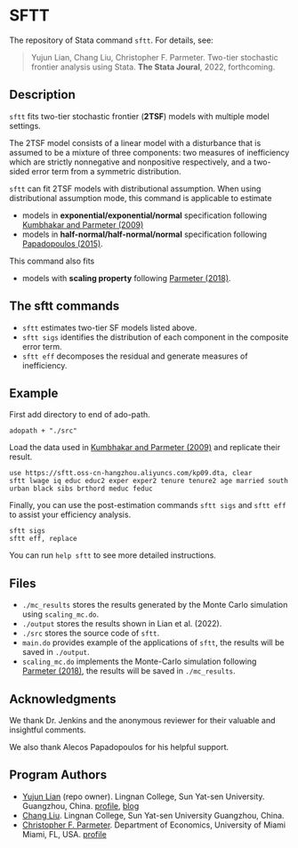 # SFTT

The repository of Stata command `sftt`. For details, see:

> Yujun Lian, Chang Liu, Christopher F. Parmeter. Two-tier stochastic frontier analysis using Stata. **The Stata Joural**, 2022, forthcoming.


## Description
`sftt` fits two-tier stochastic frontier (**2TSF**) models with multiple model settings. 

The 2TSF model consists of a linear model with a disturbance that is assumed to be a mixture of three components: 
two measures of inefficiency which are strictly nonnegative and nonpositive respectively,
and a two-sided error term from a symmetric distribution.

`sftt` can fit 2TSF models with distributional assumption.
When using distributional assumption mode, 
this command is applicable to estimate 
- models in **exponential/exponential/normal** specification
following [Kumbhakar and Parmeter (2009)](https://doi.org/10.1007/s11123-008-0117-3) 
- models in **half-normal/half-normal/normal** specification following
[Papadopoulos (2015)](https://doi.org/10.1007/s11123-014-0389-8).

This command also fits 
- models with **scaling property** following
[Parmeter (2018)](https://doi.org/10.1007/s11123-017-0520-8).

## The sftt commands 
- `sftt` estimates two-tier SF models listed above.
- `sftt sigs` identifies the distribution of each component in the composite error term.
- `sftt eff` decomposes the residual and generate measures of inefficiency.


## Example
 First add directory to end of ado-path.
 ```
 adopath + "./src"
 ```

Load the data used in [Kumbhakar and Parmeter (2009)](https://doi.org/10.1007/s11123-008-0117-3) and replicate their result.

```
use https://sftt.oss-cn-hangzhou.aliyuncs.com/kp09.dta, clear
sftt lwage iq educ educ2 exper exper2 tenure tenure2 age married south urban black sibs brthord meduc feduc
```

Finally, you can use the post-estimation commands `sftt sigs` and `sftt eff` to assist your efficiency analysis.

```
sftt sigs
sftt eff, replace
```

You can run `help sftt` to see more detailed instructions.

## Files
- `./mc_results` stores the results generated by the Monte Carlo simulation using `scaling_mc.do`.
- `./output` stores the results shown in Lian et al. (2022).
- `./src` stores the source code of `sftt`.
- `main.do` provides example of the applications of `sftt`, the results will be saved in `./output`.
- `scaling_mc.do` implements the Monte-Carlo simulation following [Parmeter (2018)](https://doi.org/10.1007/s11123-017-0520-8), the results will be saved in `./mc_results`.


## Acknowledgments
We thank Dr. Jenkins and the anonymous reviewer for their valuable and insightful comments.

We also thank Alecos Papadopoulos for his helpful support.


## Program Authors
- [Yujun Lian](mailto:arlionn@163.com) (repo owner).
Lingnan College, Sun Yat-sen University.
Guangzhou, China. 
[profile](https://lingnan.sysu.edu.cn/en/faculty/LianYujun),
[blog](https://www.lianxh.cn) 
- [Chang Liu](mailto:liuch288@mail2.sysu.edu.cn).
Lingnan College, Sun Yat-sen University
Guangzhou, China.
- [Christopher F. Parmeter](mailto:cparmeter@bus.miami.edu).
Department of Economics, University of Miami
Miami, FL, USA.
[profile](https://people.miami.edu/profile/c.parmeter@miami.edu)